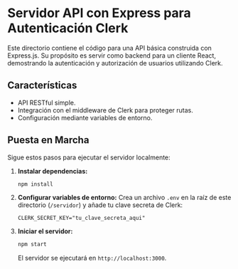 # Servidor API con Express para Autenticación Clerk

Este directorio contiene el código para una API básica construida con Express.js. Su propósito es servir como backend para un cliente React, demostrando la autenticación y autorización de usuarios utilizando Clerk.

## Características

- API RESTful simple.
- Integración con el middleware de Clerk para proteger rutas.
- Configuración mediante variables de entorno.

## Puesta en Marcha

Sigue estos pasos para ejecutar el servidor localmente:

1.  **Instalar dependencias:**

    ```bash
    npm install
    ```

2.  **Configurar variables de entorno:**
    Crea un archivo `.env` en la raíz de este directorio (`/servidor`) y añade tu clave secreta de Clerk:

    ```
    CLERK_SECRET_KEY="tu_clave_secreta_aqui"
    ```

3.  **Iniciar el servidor:**
    ```bash
    npm start
    ```
    El servidor se ejecutará en `http://localhost:3000`.
